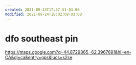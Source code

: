 ```yaml
---
created: 2021-09-24T17:57:51-03:00
modified: 2021-09-24T18:02:08-03:00
---
```


# dfo southeast pin

https://maps.google.com?q=44.8729865,-62.3967691&hl=en-CA&gl=ca&entry=gps&lucs=s2se
